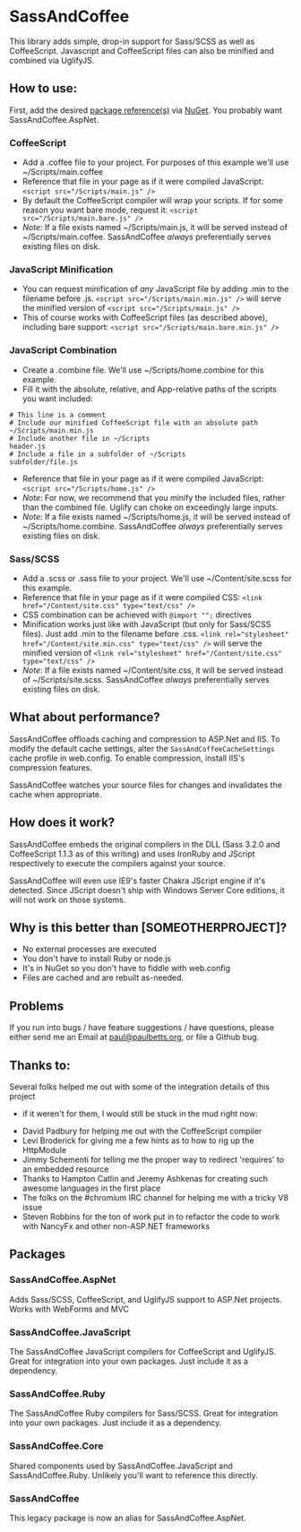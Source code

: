 # SassAndCoffee
This library adds simple, drop-in support for Sass/SCSS as well as CoffeeScript.
Javascript and CoffeeScript files can also be minified and combined via UglifyJS.

## How to use:
First, add the desired [package reference(s)](#Packages) via [NuGet]. You probably want SassAndCoffee.AspNet.

### CoffeeScript
* Add a .coffee file to your project. For purposes of this example we'll use ~/Scripts/main.coffee
* Reference that file in your page as if it were compiled JavaScript: `<script src="/Scripts/main.js" />`
* By default the CoffeeScript compiler will wrap your scripts.  If for some reason you want bare mode, request it: `<script src="/Scripts/main.bare.js" />`
* *Note*: If a file exists named ~/Scripts/main.js, it will be served instead of ~/Scripts/main.coffee.  SassAndCoffee *always* preferentially serves existing files on disk.

### JavaScript Minification
* You can request minification of *any* JavaScript file by adding .min to the filename before .js.
    `<script src="/Scripts/main.min.js" />` will serve the minified version of `<script src="/Scripts/main.js" />`
* This of course works with CoffeeScript files (as described above), including bare support: `<script src="/Scripts/main.bare.min.js" />`

### JavaScript Combination
* Create a .combine file.  We'll use ~/Scripts/home.combine for this example.
* Fill it with the absolute, relative, and App-relative paths of the scripts you want included:

```
# This line is a comment
# Include our minified CoffeeScript file with an absolute path
~/Scripts/main.min.js
# Include another file in ~/Scripts
header.js
# Include a file in a subfolder of ~/Scripts
subfolder/file.js
```

* Reference that file in your page as if it were compiled JavaScript: `<script src="/Scripts/home.js" />`
* *Note*: For now, we recommend that you minify the included files, rather than the combined file.  Uglify can choke on exceedingly large inputs.
* *Note*: If a file exists named ~/Scripts/home.js, it will be served instead of ~/Scripts/home.combine.  SassAndCoffee *always* preferentially serves existing files on disk.

### Sass/SCSS
* Add a .scss or .sass file to your project. We'll use ~/Content/site.scss for this example.
* Reference that file in your page as if it were compiled CSS: `<link href="/Content/site.css" type="text/css" />`
* CSS combination can be achieved with `@import "";` directives
* Minification works just like with JavaScript (but only for Sass/SCSS files). Just add .min to the filename before .css.
    `<link rel="stylesheet" href="/Content/site.min.css" type="text/css" />` will serve the minified version of `<link rel="stylesheet" href="/Content/site.css" type="text/css" />`
* *Note*: If a file exists named ~/Content/site.css, it will be served instead of ~/Scripts/site.scss.  SassAndCoffee *always* preferentially serves existing files on disk.

## What about performance?
SassAndCoffee offloads caching and compression to ASP.Net and IIS. To modify the default cache settings, alter the `SassAndCoffeeCacheSettings` cache profile in web.config.  To enable compression, install IIS's compression features.

SassAndCoffee watches your source files for changes and invalidates the cache when appropriate.

## How does it work?
SassAndCoffee embeds the original compilers in the DLL (Sass 3.2.0 and CoffeeScript 1.1.3
as of this writing) and uses IronRuby and JScript respectively to execute the
compilers against your source.

SassAndCoffee will even use IE9's faster Chakra JScript engine if it's detected.  Since JScript doesn't ship with Windows Server Core editions, it will not work on those systems.

## Why is this better than [SOMEOTHERPROJECT]?
* No external processes are executed
* You don't have to install Ruby or node.js
* It's in NuGet so you don't have to fiddle with web.config
* Files are cached and are rebuilt as-needed.

## Problems
If you run into bugs / have feature suggestions / have questions, please either send me an Email at paul@paulbetts.org, or file a Github bug. 

## Thanks to:
Several folks helped me out with some of the integration details of this project
- if it weren't for them, I would still be stuck in the mud right now:

* David Padbury for helping me out with the CoffeeScript compiler
* Levi Broderick for giving me a few hints as to how to rig up the HttpModule
* Jimmy Schementi for telling me the proper way to redirect 'requires' to an embedded resource
* Thanks to Hampton Catlin and Jeremy Ashkenas for creating such awesome languages in the first place
* The folks on the #chromium IRC channel for helping me with a tricky V8 issue
* Steven Robbins for the ton of work put in to refactor the code to work with NancyFx and other non-ASP.NET frameworks

## <a name="Packages" /> Packages
### SassAndCoffee.AspNet
Adds Sass/SCSS, CoffeeScript, and UglifyJS support to ASP.Net projects.  Works with WebForms and MVC

### SassAndCoffee.JavaScript
The SassAndCoffee JavaScript compilers for CoffeeScript and UglifyJS. Great for integration into your own packages.  Just include it as a dependency.

### SassAndCoffee.Ruby
The SassAndCoffee Ruby compilers for Sass/SCSS. Great for integration into your own packages.  Just include it as a dependency.

### SassAndCoffee.Core
Shared components used by SassAndCoffee.JavaScript and SassAndCoffee.Ruby. Unlikely you'll want to reference this directly.

### SassAndCoffee
This legacy package is now an alias for SassAndCoffee.AspNet.

<a name="Links" />

[Nuget]: http://nuget.org/ (Nuget)
